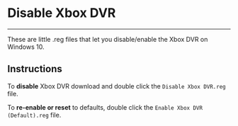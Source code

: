 # Disable Xbox DVR
---

These are little .reg files that let you disable/enable the Xbox DVR on Windows 10.

## Instructions
To **disable** Xbox DVR download and double click the `Disable Xbox DVR.reg` file.

To **re-enable or reset** to defaults, double click the `Enable Xbox DVR (Default).reg` file.
